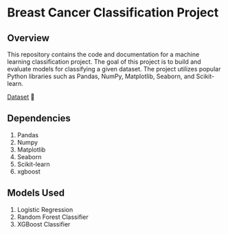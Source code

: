 <h1>Breast Cancer Classification Project</h1>

<h2>Overview</h2>

This repository contains the code and documentation for a machine learning classification project. The goal of this project is to build and evaluate models for classifying a given dataset. The project utilizes popular Python libraries such as Pandas, NumPy, Matplotlib, Seaborn, and Scikit-learn.

[Dataset](https://www.kaggle.com/datasets/abhinavmangalore/breast-cancer-dataset-wisconsin-diagnostic-uci) 📅

<h2>Dependencies</h2>

1. Pandas
2. Numpy
3. Matplotlib
4. Seaborn
5. Scikit-learn
6. xgboost

<h2>Models Used</h2>

1. Logistic Regression
1. Random Forest Classifier
1. XGBoost Classifier
